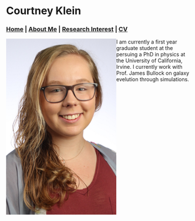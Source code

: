 # Courtney Klein 
### [Home](README.md)  |  [About Me](bio.md)  |  [Research Interest](research.md)  |  [CV](cv.md)

<img float: left src="images/Headshotedit.JPG" width="300" align='left'/>

<p style="margin-left: 50px" align="left" > I am currently a first year graduate student at the persuing a PhD in physics at the University of California, Irvine. I currently work with Prof. James Bullock on galaxy evelution through simulations. </p>
